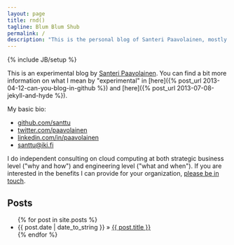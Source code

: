 ```yaml
---
layout: page
title: rnd()
tagline: Blum Blum Shub
permalink: /
description: "This is the personal blog of Santeri Paavolainen, mostly concerned about technology and cloud computing, but contains other random topics as well."
---
```

{% include JB/setup %}


This is an experimental blog by
[Santeri Paavolainen](https://github.com/santtu). You can find a bit
more information on what I mean by "experimental" in [here]({% post_url 2013-04-12-can-you-blog-in-github %}) and [here]({% post_url 2013-07-08-jekyll-and-hyde %}).

My basic bio:

* [github.com/santtu](https://github.com/santtu)
* [twitter.com/paavolainen](https://twitter.com/paavolainen)
* [linkedin.com/in/paavolainen](http://fi.linkedin.com/in/paavolainen)
* [santtu@iki.fi](email:santtu@iki.fi)

I do independent consulting on cloud computing at both strategic
business level ("why and how") and engineering level ("what and
when"). If you are interested in the benefits I can provide for your
organization, [please be in touch](email:santtu@iki.fi).

## Posts

<ul class="posts">
  {% for post in site.posts %}
    <li><span style="display: inline-block; min-width: 11.2ex;">{{ post.date | date_to_string }}</span> &raquo; <a href="{{ BASE_PATH }}{{ post.url }}">{{ post.title }}</a></li>
  {% endfor %}
</ul>

